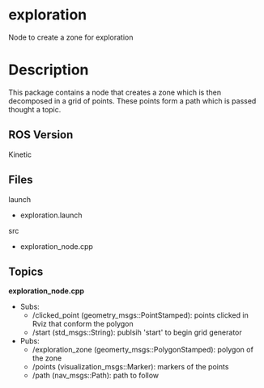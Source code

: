 # exploration
Node to create a zone for exploration 

# Description
This package contains a node that creates a zone which is then decomposed in a grid of points. These points form a path which is passed thought a topic.  

## ROS Version
Kinetic

## Files
launch
  - exploration.launch
  
src
  - exploration_node.cpp

## Topics
<b>exploration_node.cpp</b>
  - Subs:
    - /clicked_point (geometry_msgs::PointStamped): points clicked in Rviz that conform the polygon 
    - /start (std_msgs::String): publsih 'start' to begin grid generator
  - Pubs:
    - /exploration_zone (geomerty_msgs::PolygonStamped): polygon of the zone
    - /points (visualization_msgs::Marker): markers of the points
    - /path (nav_msgs::Path): path to follow
  
